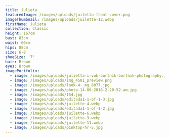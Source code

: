 ```yaml
---
title: Julieta
featuredImage: /images/uploads/juiletta-front-cover.png
imageThumbnail: /images/uploads/juilette-12.webp
firstName: Julieta
collection: Classic
height: 167cm
bust: 83cm
waist: 60cm
hips: 88cm
size: 6-8
shoeSize: '7'
hair: Brown
eyes: Brown
imagePortfolio:
  - image: /images/uploads/julietta-i-vuk-bortnik-bortnik-photography.jpg
  - image: /images/uploads/img_4581_preview.png
  - image: /images/uploads/look-4-_mg_8077.jpg
  - image: /images/uploads/photo-14-06-2016-2-20-52-am.jpg
  - image: /images/uploads/154.jpg
  - image: /images/uploads/editada1-1-of-1-3.jpg
  - image: /images/uploads/juilette-4.webp
  - image: /images/uploads/editada1-1-of-1-2.jpg
  - image: /images/uploads/juilette-6.webp
  - image: /images/uploads/juilette-3.webp
  - image: /images/uploads/juilette-11.webp
  - image: /images/uploads/pinktop-hr-5.jpg
---
```


